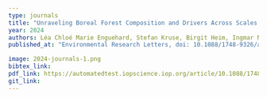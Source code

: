 ```yaml
---
type: journals
title: "Unraveling Boreal Forest Composition and Drivers Across Scales in Eastern Siberia"
year: 2024
authors: Léa Chloé Marie Enguehard, Stefan Kruse, Birgit Heim, Ingmar Nitze, Nicola Falco, Begüm Demir, Ulrike Herzschuh
published_at: "Environmental Research Letters, doi: 10.1088/1748-9326/ad5742, 2024"

image: 2024-journals-1.png
bibtex_link:
pdf_link: https://automatedtest.iopscience.iop.org/article/10.1088/1748-9326/ad5742
git_link: 
---
```

